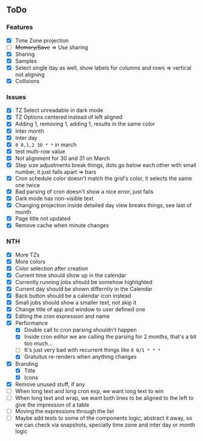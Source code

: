 ## ToDo

### Features

- [x] Time Zone projection
- [ ] ~~Memory/Save~~ => Use sharing
- [x] Sharing
- [x] Samples
- [x] Select single day as well, show labels for columns and rows => vertical not aligning
- [x] Collisions

### Issues

- [x] TZ Select unreadable in dark mode
- [x] TZ Options centered instead of left aligned
- [x] Adding 1, removing 1, adding 1, results in the same color
- [x] Inter month
- [x] Inter day
- [x] `0 0,1,2 30 * *` in march
- [x] test multi-row value
- [x] Not alignment for 30 and 31 on March
- [x] Step size adjustments break things, dots go below each other with small number, it just falls apart => bars
- [x] Cron schedule color doesn't match the grid's color, it selects the same one twice
- [x] Bad parsing of cron doesn't show a nice error, just fails
- [x] Dark mode has non-visible text
- [x] Changing projection inside detailed day view breaks things, see last of month
- [x] Page title not updated
- [x] Remove cache when minute changes

### NTH

- [x] More TZs
- [x] More colors
- [x] Color selection after creation
- [x] Current time should show up in the calendar
- [x] Currently running jobs should be somehow highlighted
- [x] Current day should be shown differntly in the Calendar
- [x] Back button should be a calendar icon instead
- [x] Small jobs should show a smaller text, not skip it
- [x] Change title of app and window to user defined one
- [x] Editing the cron expression and name
- [x] Performance
  - [x] Double call to cron parsing shouldn't happen
  - [x] Inside cron editor we are calling the parsing for 2 months, that's a bit too much...
  - [ ] It's just very bad with recurrent things like `0 0/1 * * *`
  - [x] Gratuitus re-renders when anything changes
- [x] Branding
  - [x] Title
  - [x] Icons
- [x] Remove unused stuff, if any
- [ ] When long text and long cron exp, we want long text to win
- [ ] When long text and wrap, we want both lines to be aligned to the left to give the impression of a table
- [ ] Moving the expressions through the list
- [ ] Maybe add tests to some of the components logic, abstract it away, so we can check via snapshots, specially time zone and inter day or month logic